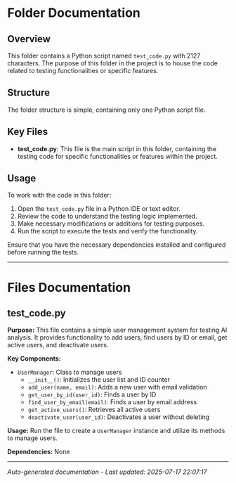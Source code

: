 # Folder Documentation

## Overview
This folder contains a Python script named `test_code.py` with 2127 characters. The purpose of this folder in the project is to house the code related to testing functionalities or specific features.

## Structure
The folder structure is simple, containing only one Python script file.

## Key Files
- **test_code.py**: This file is the main script in this folder, containing the testing code for specific functionalities or features within the project.

## Usage
To work with the code in this folder:
1. Open the `test_code.py` file in a Python IDE or text editor.
2. Review the code to understand the testing logic implemented.
3. Make necessary modifications or additions for testing purposes.
4. Run the script to execute the tests and verify the functionality.

Ensure that you have the necessary dependencies installed and configured before running the tests.

---

# Files Documentation

## test_code.py

**Purpose:** This file contains a simple user management system for testing AI analysis. It provides functionality to add users, find users by ID or email, get active users, and deactivate users.

**Key Components:**
- `UserManager`: Class to manage users
  - `__init__()`: Initializes the user list and ID counter
  - `add_user(name, email)`: Adds a new user with email validation
  - `get_user_by_id(user_id)`: Finds a user by ID
  - `find_user_by_email(email)`: Finds a user by email address
  - `get_active_users()`: Retrieves all active users
  - `deactivate_user(user_id)`: Deactivates a user without deleting

**Usage:** Run the file to create a `UserManager` instance and utilize its methods to manage users.

**Dependencies:** None

---
*Auto-generated documentation - Last updated: 2025-07-17 22:07:17*
